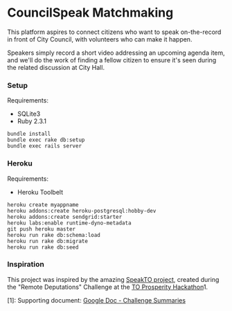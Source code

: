 # CouncilSpeak Matchmaking

This platform aspires to connect citizens who want to speak
on-the-record in front of City Council, with volunteers who can make it
happen.

Speakers simply record a short video addressing an upcoming
agenda item, and we'll do the work of finding a fellow citizen to ensure
it's seen during the related discussion at City Hall.

### Setup

Requirements:

* SQLite3
* Ruby 2.3.1

```
bundle install
bundle exec rake db:setup
bundle exec rails server
```

### Heroku

Requirements:

* Heroku Toolbelt

```
heroku create myappname
heroku addons:create heroku-postgresql:hobby-dev
heroku addons:create sendgrid:starter
heroku labs:enable runtime-dyno-metadata
git push heroku master
heroku run rake db:schema:load
heroku run rake db:migrate
heroku run rake db:seed
```

### Inspiration

This project was inspired by the amazing [SpeakTO
project](https://github.com/xenyal/tplhack), created during the "Remote
Deputations" Challenge at the [TO Prosperity
Hackathon](http://www.torontopubliclibrary.ca/hackathon/)<super>1</super>.

<super>[1]: Supporting document: [Google Doc - Challenge
Summaries](https://docs.google.com/document/d/1o5Q8Od25HvMXVYQqK2pjpl6k8Z1as5fxeovfi37S68w/edit?ts=5798eb82#heading=h.vyblhz62pbr3)</super>
